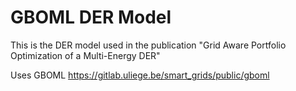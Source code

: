 # GBOML DER Model
This is the DER model used in the publication "Grid Aware Portfolio Optimization of a Multi-Energy DER"



Uses GBOML https://gitlab.uliege.be/smart_grids/public/gboml